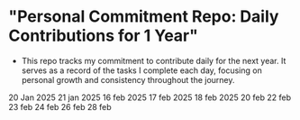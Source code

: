 # "Personal Commitment Repo: Daily Contributions for 1 Year"








 - This repo tracks my commitment to contribute daily for the next year. It serves as a record of the tasks I complete each day, focusing on personal growth and consistency throughout the journey.








20 Jan 2025
21 jan 2025
16 feb 2025
17 feb 2025
18 feb 2025
20 feb
22 feb
23 feb
24 feb
26 feb
28 feb

